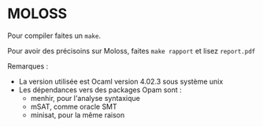 MOLOSS
======

Pour compiler faites un `make`.

Pour avoir des précisoins sur Moloss, faites `make rapport` et lisez
`report.pdf` 

Remarques :

* La version utilisée est Ocaml version 4.02.3 sous système unix
* Les dépendances vers des packages Opam sont :
	* menhir, pour l'analyse syntaxique
	* mSAT, comme oracle SMT
	* minisat, pour la même raison 

